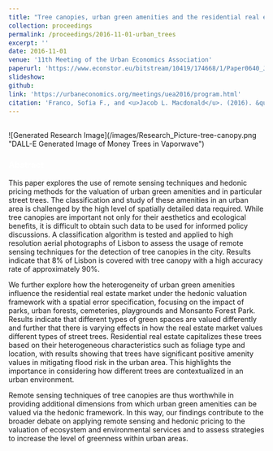 ```yaml
---
title: "Tree canopies, urban green amenities and the residential real estate market: Remote sensing and spatial hedonic applications to Lisbon, Portugal"
collection: proceedings
permalink: /proceedings/2016-11-01-urban_trees
excerpt: ''
date: 2016-11-01
venue: '11th Meeting of the Urban Economics Association'
paperurl: 'https://www.econstor.eu/bitstream/10419/174668/1/Paper0640_JacobMacdonald.pdf'
slideshow: 
github: 
link: 'https://urbaneconomics.org/meetings/uea2016/program.html'
citation: 'Franco, Sofia F., and <u>Jacob L. Macdonald</u>. (2016). &quot;Tree canopies, urban green amenities and the residential real estate market: Remote sensing and spatial hedonic applications to Lisbon, Portugal&quot; <b><i><span style="color:white">11th Meeting of the Urban Economics Association</span></i></b>'
---
```


<br />
![Generated Research Image](/images/Research_Picture-tree-canopy.png "DALL-E Generated Image of Money Trees in Vaporwave")


### <span style="color:white">Abstract</span>

This paper explores the use of remote sensing techniques and hedonic pricing methods for the valuation of urban green amenities and in particular street trees. The classification and study of these amenities in an urban area is challenged by the high level of spatially detailed data required. While tree canopies are important not only for their aesthetics and ecological benefits, it is difficult to obtain such data to be used for informed policy discussions. A classification algorithm is tested and applied to high resolution aerial photographs of Lisbon to assess the usage of remote sensing techniques for the detection of tree canopies in the city. Results indicate that 8% of Lisbon is covered with tree canopy with a high accuracy rate of approximately 90%.

We further explore how the heterogeneity of urban green amenities influence the residential real estate market under the hedonic valuation framework with a spatial error specification, focusing on the impact of parks, urban forests, cemeteries, playgrounds and Monsanto Forest Park. Results indicate that different types of green spaces are valued differently and further that there is varying effects in how the real estate market values different types of street trees. Residential real estate capitalizes these trees based on their heterogeneous characteristics such as foliage type and location, with results showing that trees have significant positive amenity values in mitigating flood risk in the urban area. This highlights the importance in considering how different trees are contextualized in an urban environment.

Remote sensing techniques of tree canopies are thus worthwhile in providing additional dimensions from which urban green amenities can be valued via the hedonic framework. In this way, our findings contribute to the broader debate on applying remote sensing and hedonic pricing to the valuation of ecosystem and environmental services and to assess strategies to increase the level of greenness within urban areas.
